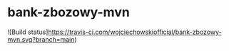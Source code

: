 # bank-zbozowy-mvn
![Build status]https://travis-ci.com/wojciechowskiofficial/bank-zbozowy-mvn.svg?branch=main)

